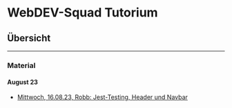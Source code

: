 # WebDEV-Squad Tutorium

## Übersicht

---

### Material

#### August 23

- [Mittwoch, 16.08.23, Robb: Jest-Testing, Header und Navbar]()
